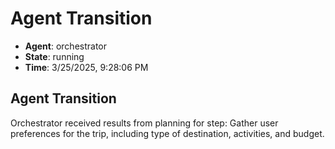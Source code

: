 # Agent Transition

- **Agent**: orchestrator
- **State**: running
- **Time**: 3/25/2025, 9:28:06 PM

## Agent Transition

Orchestrator received results from planning for step: Gather user preferences for the trip, including type of destination, activities, and budget.

